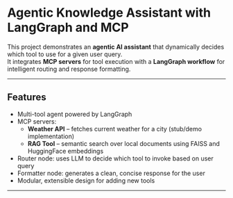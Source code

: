 # Agentic Knowledge Assistant with LangGraph and MCP

This project demonstrates an **agentic AI assistant** that dynamically decides which tool to use for a given user query.  
It integrates **MCP servers** for tool execution with a **LangGraph workflow** for intelligent routing and response formatting.

---

## Features

- Multi-tool agent powered by LangGraph
- MCP servers:
  - **Weather API** – fetches current weather for a city (stub/demo implementation)
  - **RAG Tool** – semantic search over local documents using FAISS and HuggingFace embeddings
- Router node: uses LLM to decide which tool to invoke based on user query
- Formatter node: generates a clean, concise response for the user
- Modular, extensible design for adding new tools

---

